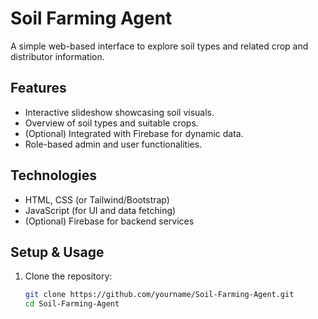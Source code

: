 # Soil Farming Agent

A simple web-based interface to explore soil types and related crop and distributor information.

## Features
- Interactive slideshow showcasing soil visuals.
- Overview of soil types and suitable crops.
- (Optional) Integrated with Firebase for dynamic data.
- Role-based admin and user functionalities.

## Technologies
- HTML, CSS (or Tailwind/Bootstrap)
- JavaScript (for UI and data fetching)
- (Optional) Firebase for backend services

## Setup & Usage
1. Clone the repository:
   ```bash
   git clone https://github.com/yourname/Soil-Farming-Agent.git
   cd Soil-Farming-Agent
